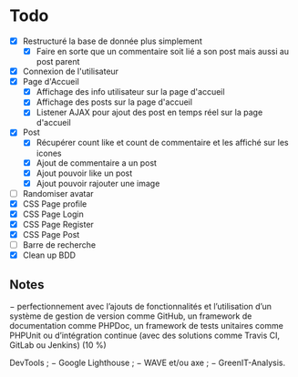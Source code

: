 # Todo

- [X] Restructuré la base de donnée plus simplement
  - [X] Faire en sorte que un commentaire soit lié a son post mais aussi au post parent
- [X] Connexion de l'utilisateur
- [X] Page d'Accueil
  - [X] Affichage des info utilisateur sur la page d'accueil
  - [X] Affichage des posts sur la page d'accueil
  - [X] Listener AJAX pour ajout des post en temps réel sur la page d'accueil
- [X] Post
  - [X] Récupérer count like et count de commentaire et les affiché sur les icones
  - [X] Ajout de commentaire a un post
  - [X] Ajout pouvoir like un post
  - [X] Ajout pouvoir rajouter une image
- [ ] Randomiser avatar
- [X] CSS Page profile
- [X] CSS Page Login
- [X] CSS Page Register
- [X] CSS Page Post
- [ ] Barre de recherche
- [X] Clean up BDD

## Notes

− perfectionnement avec l’ajouts de fonctionnalités et l’utilisation d’un système de gestion
de version comme GitHub, un framework de documentation comme PHPDoc, un
framework de tests unitaires comme PHPUnit ou d’intégration continue (avec des
solutions comme Travis CI, GitLab ou Jenkins) (10 %)

DevTools ;
− Google Lighthouse ;
− WAVE et/ou axe ;
− GreenIT-Analysis.
